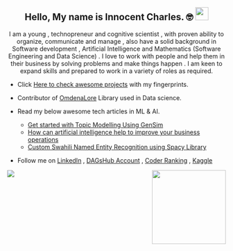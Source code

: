 
<!-- 
<img src="https://cr-ss-service.azurewebsites.net/api/ScreenShot?widget=summary&username=innocoder-official&style=--border-radius:0px&branding=false&width=700"/> -->
<h2 align="center">Hello, My name is Innocent Charles. 🤓 <img src="https://raw.githubusercontent.com/MartinHeinz/MartinHeinz/master/wave.gif" width="30px"></h2>
<p align="center">
I am a young , technopreneur and cognitive scientist , with proven ability to organize, communicate and manage , also have  a solid background in Software development , Artificial Intelligence and Mathematics (Software Engineering and Data Science) . I love to work with people and help them in their business by solving problems and make things happen . I am  keen to expand skills and prepared to work in a variety of roles as required. 

- Click [Here to check awesome projects](https://projects.innocentcharles.com/) with my fingerprints.

- Contributor of [OmdenaLore](https://omdena.com/omdenalore/) Library used in Data science.

- Read my below awesome tech articles in ML & AI.
  - [Get started with Topic Modelling Using GenSim](https://blog.neurotech.africa/get-started-with-topic-modelling-using-gensim-in-nlp/)
  - [How can artificial intelligence help to improve your business operations](https://ipfsoftwares.com/blogs/how-artificial-intelligence-can-help-improve-your-business-operations)
  - [Custom Swahili Named Entity Recognition using Spacy Library](https://blog.neurotech.africa/custom-swahili-named-entity-recognition-using-spacy/)
<!-- 	
###### Where to find me -->
- Follow me on [LinkedIn](https://www.linkedin.com/in/innocent-charles-329194214/) , [DAGsHub Account](https://dagshub.com/innocoder-official) , [Coder Ranking](https://profile.codersrank.io/user/innocoder-official) , [Kaggle](https://www.kaggle.com/innocentcharles)

<!-- ![](https://komarev.com/ghpvc/?username=innocoder-official&color=blue) -->
<img align="left" src="https://img.shields.io/github/followers/innocoder-official?label=Followers&style=social" />

<img align="right" height="170px" src="https://github-readme-stats.vercel.app/api?username=innocoder-official&show_icons=true&hide_border=true&theme=merko&count_private=true" />
<!-- <img align="center" height="170px" src="https://github-readme-stats.vercel.app/api/top-langs/?username=innocoder-official&layout=compact&hide_border=true&theme=merko&count_private=true"
<img height="170px" /> -->
</p> 




















<!--
<h2 align="center">Hello, My name is Innocent Charles. 🤓 <img src="https://raw.githubusercontent.com/MartinHeinz/MartinHeinz/master/wave.gif" width="30px"></h2>
<p align="center">I am  a Software Developer, Artificial Intelligence Engineer, practitioner & enthusiast having  a  solid background in Computer Science, Mathematics and Statistics. I am currently pursuing Bachelor degree in Software Engineering. I'm passionate about Artificial Intelligence , Big Data and Software Development to solve problems and implement excellence solutions. Keen to expand skills and knowledge and prepared to work in a variety
of roles as required 💥.
	
	-->














































































































































<!--### 📫 Where to find me-->
<!--
- [Zindi Africa](https://zindi.africa/users/The_GOT) , [Kaggle](https://www.kaggle.com/innocoderofficial/competitions) , [LinkedIn](https://www.linkedin.com/in/innocent-charles-329194214/) , [Portfolio](https://innocentcharles.com) -->


	

<!--- [HackerRank](https://www.hackerrank.com/innocentcharles1?hr_r=1)
- [LinkedIn](https://www.linkedin.com/in/innocent-charles-329194214/) 👨💼
- [Email](mailto:innocentcharles217@gmail.com)
- [Techdealers](https://techdealers.co.tz/)
- [Articles Writer](https://medium.com/@innocentcharles_)  
- [Others](http://myurls.co/innocentcharles__): 
-->
<!--Here is the codes for the most used language -->
<!--	
<p align="center">
  <img height="200px" src="https://github-readme-stats.vercel.app/api/top-langs/?username=innocoder-official&merko&count_private=true" alt="Github Stats" />
</p>-->
<!--Here is the codes for the innocent'git status-->
<!--
<p align="center"><img width="50%" src="https://github-readme-stats.vercel.app/api?username=innocoder-official&count_private=true&show_icons=true&include_all_commits=true&theme=tokyonight" /></p> -->



<!--
<table border="0" cellspacing="0" cellpadding="0" allign="center">
  <tbody>
    <tr>
      <th colspan="9" >MY CURRENT AND ALL TIME STACK 🧑‍💻</th>
    </tr>
    <tr>
      <td align="center">
        <a href="https://www.oracle.com/uk/java/">
          <img src="https://upload.wikimedia.org/wikipedia/en/3/30/Java_programming_language_logo.svg" alt="Java" width="70" height="70"/>
        </a>
      </td>


     <td align="center">
        <a href="https://www.python.org/">
          <img src="https://upload.wikimedia.org/wikipedia/commons/f/f8/Python_logo_and_wordmark.svg" alt="Python" width="70" height="70"/> 
        </a>
      </td>  
  


       <td align="center">
        <a href="https://www.scala-lang.org/">
          <img src="https://www.scala-lang.org/resources/img/frontpage/scala-spiral.png" alt="Scala" width="70" height="70"/>
        </a>
      </td>  
    <td align="center">
	 <a href="https://en.wikipedia.org/wiki/C%2B%2B">
            <img src="https://upload.wikimedia.org/wikipedia/commons/1/18/ISO_C%2B%2B_Logo.svg" alt="C++" width="70" height="70"/>
      </td> 
       

       <td align="center">
        <a href="https://en.wikibooks.org/wiki/R_Programming">
          <img src="https://www.r-project.org/logo/Rlogo.svg" alt="JavaScript"             width="70" height="70"/>
        </a>
      </td>     
     


      <td align="center">
        <a href="https://nodejs.org/en/">
          <img src="https://upload.wikimedia.org/wikipedia/commons/d/d9/Node.js_logo.svg" alt="nodejs" width="70" height="70"/>
        </a>
      </td>
      <td align="center">
     <a href="https://en.wikipedia.org/wiki/Dart_(programming_language)">
            <img src="https://upload.wikimedia.org/wikipedia/commons/f/fe/Dart_programming_language_logo.svg" alt="Dart" width="70" height="70"/>
	    </td>    
      <td align="center">
        <a href="https://en.wikipedia.org/wiki/Kotlin_(programming_language)">
          <img src="https://upload.wikimedia.org/wikipedia/commons/1/11/Kotlin_logo_2021.svg" alt="kotlin" width="70" height="70"/>
        </a>
      </td>
      <td align="center">
        <a href="https://en.wikipedia.org/wiki/PHP">
          <img src="https://upload.wikimedia.org/wikipedia/commons/2/27/PHP-logo.svg" alt="HTML5" width="70" height="70"/>
        </a>
      </td>   
    </tr>
    <tr>
     <td align="center">
        <a href="https://en.wikipedia.org/wiki/Django_(web_framework)">
          <img src="https://upload.wikimedia.org/wikipedia/commons/7/75/Django_logo.svg" alt="Django" width="70" height="70"/>
        </a>
      </td>       
      <td align="center">
        <a href="https://en.wikipedia.org/wiki/Laravel">
          <img src="https://upload.wikimedia.org/wikipedia/commons/9/9a/Laravel.svg" alt="Kubernetes" width="70" height="70"/>
        </a>
      </td>
      <td align="center">
        <a href="https://en.wikipedia.org/wiki/Express.js">
          <img src="https://upload.wikimedia.org/wikipedia/commons/6/64/Expressjs.png" alt="Heroku" width="70" height="70"/>
        </a>
      </td>
      <td align="center">
        <a href="https://en.wikipedia.org/wiki/PostgreSQL">
          <img src="https://upload.wikimedia.org/wikipedia/commons/2/29/Postgresql_elephant.svg" alt="Apache Spark" width="70" height="70"/>
        </a>
      </td>   
      <td align="center">
        <a href="">
          <a href="https://www.mysql.com/">
            <img src="https://i1.wp.com/fileserialkey.com/wp-content/uploads/2019/07/2-2.png?fit=300%2C300&ssl=1" alt="MySQL SQL" width="70" height="70"/>
          </a>
        </a>
      </td>
      <td align="center">
        <a href="https://www.oracle.com/uk/database/technologies/">
          <img src="https://pbs.twimg.com/profile_images/1171452654112755712/MW0_-kQQ.jpg" alt="Oracle Database" width="70" height="70"/>
        </a>
      </td>
    <td align="center">
	  <a href="https://en.wikipedia.org/wiki/Flutter_(software)">
            <img src="https://upload.wikimedia.org/wikipedia/commons/4/44/Google-flutter-logo.svg" alt="linux" width="70" height="70"/>
	    </td>
   <td align="center">
	 <a href="https://en.wikipedia.org/wiki/Android_Studio">
            <img src="https://upload.wikimedia.org/wikipedia/commons/e/e3/Android_Studio_Icon_%282014-2019%29.svg" alt="Android Studio" width="70" height="70"/>
      </td>
     <td align="center">
        <a href="https://en.wikipedia.org/wiki/Visual_Studio_Code">
          <img src="https://upload.wikimedia.org/wikipedia/commons/9/9a/Visual_Studio_Code_1.35_icon.svg" alt="linux" width="70" height="70"/>
        </a>
      </td> 
    </tr>
    <tr>
      <td align="center">
        <a href="https://en.wikipedia.org/wiki/Git">
          <img src="https://upload.wikimedia.org/wikipedia/commons/e/e0/Git-logo.svg" alt="linux" width="70" height="70"/>
        </a>
      </td>   
    <td align="center">
        <a href="https://en.wikipedia.org/wiki/Linux">
          <img src="https://upload.wikimedia.org/wikipedia/commons/3/35/Tux.svg" alt="linux" width="70" height="70"/>
        </a>
      </td>       
   <td align="center">
        <a href="https://github.com/">
          <img src="https://upload.wikimedia.org/wikipedia/commons/9/95/Font_Awesome_5_brands_github.svg" alt="git" width="70" height="70"/>
        </a>
      </td>
   <td align="center">
        <a href="https://aws.amazon.com/">
          <img src="https://a0.awsstatic.com/libra-css/images/logos/aws_logo_smile_1200x630.png" alt="aws" width="70" height="70"/>
        </a>
      </td>
   <td align="center">
        <a href="https://en.wikipedia.org/wiki/Apache_Hadoop">
          <img src="https://upload.wikimedia.org/wikipedia/commons/3/38/Hadoop_logo_new.svg" alt="MS Azure" width="70" height="70"/>
        </a>
      </td>
    <td align="center">
        <a href="https://spark.apache.org/">
          <img src="https://www.onlinebooksreview.com/uploads/blog_images/2017/11/27_file.png" alt="Apache Spark" width="70" height="70"/>
        </a>
      </td> 
  <td align="center">
        <a href="https://en.wikipedia.org/wiki/Apache_Kafka">
          <img src="https://upload.wikimedia.org/wikipedia/commons/0/05/Apache_kafka.svg" alt="Kubernetes" width="70" height="70"/>
        </a>
      </td> 

<td align="center">
        <a href="https://www.heroku.com/">
          <img src="https://res-3.cloudinary.com/crunchbase-production/image/upload/c_lpad,f_auto,q_auto:eco/v1491420676/cenlvst0fgs8ejx12n8u.png" alt="Heroku" width="70" height="70"/>
        </a>
      </td>
    <td align="center">
        <a href="https://www.docker.com/">
          <img src="https://upload.wikimedia.org/wikipedia/commons/4/4e/Docker_%28container_engine%29_logo.svg" alt="docker" width="70" height="70"/>
        </a>
      </td>
   </tr>
<tr>
 <td align="center">
        <a href="https://en.wikipedia.org/wiki/TensorFlow">
          <img src="https://upload.wikimedia.org/wikipedia/commons/1/11/TensorFlowLogo.svg" alt="Kubernetes" width="70" height="70"/>
        </a>
      </td> 
<td align="center">
        <a href="https://en.wikipedia.org/wiki/Keras">
          <img src="https://upload.wikimedia.org/wikipedia/commons/a/ae/Keras_logo.svg" alt="Heroku" width="70" height="70"/>
        </a>
      </td>
<td align="center">
        <a href="https://en.wikipedia.org/wiki/PyTorch">
          <img src="https://upload.wikimedia.org/wikipedia/commons/c/c6/PyTorch_logo_black.svg" alt="Heroku" width="70" height="70"/>
        </a>
      </td>
 <td align="center">
        <a href="https://en.wikipedia.org/wiki/Scikit-learn">
          <img src="https://upload.wikimedia.org/wikipedia/commons/0/05/Scikit_learn_logo_small.svg" alt="mongoDB" width="70" height="70"/>
        </a>
      </td>
     <td align="center">
        <a href="https://cassandra.apache.org/">
          <img src="https://upload.wikimedia.org/wikipedia/commons/thumb/5/5e/Cassandra_logo.svg/1200px-Cassandra_logo.svg.png" alt="Oracle Database" width="70" height="70"/>
        </a>
      </td>
 </tr>
  </tbody>
</table>
-->
<!--
<h3 align="center">Tools Used:</h3>
<p align="center">
	</a><a href="https://scikit-learn.org/" target="_blank"> <img src="https://upload.wikimedia.org/wikipedia/commons/0/05/Scikit_learn_logo_small.svg" alt="scikit_learn" width="40" height="40"/><a href="https://www.postgresql.org" target="_blank"> <img src="https://raw.githubusercontent.com/devicons/devicon/master/icons/postgresql/postgresql-original-wordmark.svg" alt="postgresql" width="40" height="40"/><a href="https://www.tensorflow.org" target="_blank"> <img src="https://www.vectorlogo.zone/logos/tensorflow/tensorflow-icon.svg" alt="tensorflow" width="40" height="40"/> </a><a href="https://git-scm.com/" target="_blank"> <img src="https://www.vectorlogo.zone/logos/git-scm/git-scm-icon.svg" alt="git" width="40" height="40"/> </a>
</p>
-->
<!--

* Top languages does not indicate my skill level or something like that, it's a github metric of which languages i have the most code on github 😆




## 😂 Here is a random joke that'll make you laugh!
![Jokes Card](https://readme-jokes.vercel.app/api)
-->


	

